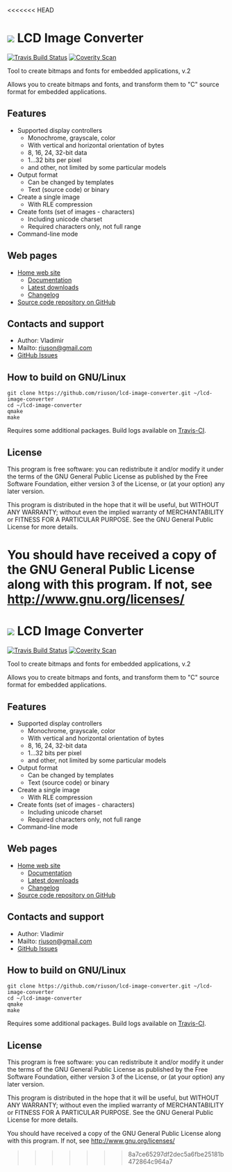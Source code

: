 <<<<<<< HEAD
# <img src="resources/icons/lcd-image-converter-64.png"/> LCD Image Converter
[![Travis Build Status](https://img.shields.io/travis/riuson/lcd-image-converter.svg?label=linux)](https://travis-ci.org/riuson/lcd-image-converter)
[![Coverity Scan](https://img.shields.io/coverity/scan/3997.svg?maxAge=2592000)](https://scan.coverity.com/projects/riuson-lcd-image-converter)

Tool to create bitmaps and fonts for embedded applications, v.2

Allows you to create bitmaps and fonts, and transform them to "C" source format for embedded applications.

## Features
- Supported display controllers
  - Monochrome, grayscale, color
  - With vertical and horizontal orientation of bytes
  - 8, 16, 24, 32-bit data
  - 1...32 bits per pixel
  - and other, not limited by some particular models
- Output format
  - Can be changed by templates
  - Text (source code) or binary
- Create a single image
  - With RLE compression
- Create fonts (set of images - characters)
  - Including unicode charset
  - Required characters only, not full range
- Command-line mode

## Web pages
- [Home web site](http://www.riuson.com/lcd-image-converter)
  - [Documentation](http://www.riuson.com/lcd-image-converter)
  - [Latest downloads](http://www.riuson.com/lcd-image-converter/download)
  - [Changelog](http://www.riuson.com/lcd-image-converter/changelog)
- [Source code repository on GitHub](https://github.com/riuson/lcd-image-converter)

## Contacts and support
 - Author: Vladimir
 - Mailto: riuson@gmail.com
 - [GitHub Issues](https://github.com/riuson/lcd-image-converter/issues)

## How to build on GNU/Linux
~~~
git clone https://github.com/riuson/lcd-image-converter.git ~/lcd-image-converter
cd ~/lcd-image-converter
qmake
make
~~~
Requires some additional packages.
Build logs available on [Travis-CI](https://travis-ci.org/riuson/lcd-image-converter).



## License

This program is free software: you can redistribute it and/or modify
it under the terms of the GNU General Public License as published by
the Free Software Foundation, either version 3 of the License, or
(at your option) any later version.

This program is distributed in the hope that it will be useful,
but WITHOUT ANY WARRANTY; without even the implied warranty of
MERCHANTABILITY or FITNESS FOR A PARTICULAR PURPOSE.  See the
GNU General Public License for more details.

You should have received a copy of the GNU General Public License
along with this program.  If not, see http://www.gnu.org/licenses/
=======
# <img src="resources/icons/lcd-image-converter-64.png"/> LCD Image Converter
[![Travis Build Status](https://img.shields.io/travis/riuson/lcd-image-converter.svg?label=linux)](https://travis-ci.org/riuson/lcd-image-converter)
[![Coverity Scan](https://img.shields.io/coverity/scan/3997.svg?maxAge=2592000)](https://scan.coverity.com/projects/riuson-lcd-image-converter)

Tool to create bitmaps and fonts for embedded applications, v.2

Allows you to create bitmaps and fonts, and transform them to "C" source format for embedded applications.

## Features
- Supported display controllers
  - Monochrome, grayscale, color
  - With vertical and horizontal orientation of bytes
  - 8, 16, 24, 32-bit data
  - 1...32 bits per pixel
  - and other, not limited by some particular models
- Output format
  - Can be changed by templates
  - Text (source code) or binary
- Create a single image
  - With RLE compression
- Create fonts (set of images - characters)
  - Including unicode charset
  - Required characters only, not full range
- Command-line mode

## Web pages
- [Home web site](http://www.riuson.com/lcd-image-converter)
  - [Documentation](http://www.riuson.com/lcd-image-converter)
  - [Latest downloads](http://www.riuson.com/lcd-image-converter/download)
  - [Changelog](http://www.riuson.com/lcd-image-converter/changelog)
- [Source code repository on GitHub](https://github.com/riuson/lcd-image-converter)

## Contacts and support
 - Author: Vladimir
 - Mailto: riuson@gmail.com
 - [GitHub Issues](https://github.com/riuson/lcd-image-converter/issues)

## How to build on GNU/Linux
~~~
git clone https://github.com/riuson/lcd-image-converter.git ~/lcd-image-converter
cd ~/lcd-image-converter
qmake
make
~~~
Requires some additional packages.
Build logs available on [Travis-CI](https://travis-ci.org/riuson/lcd-image-converter).



## License

This program is free software: you can redistribute it and/or modify
it under the terms of the GNU General Public License as published by
the Free Software Foundation, either version 3 of the License, or
(at your option) any later version.

This program is distributed in the hope that it will be useful,
but WITHOUT ANY WARRANTY; without even the implied warranty of
MERCHANTABILITY or FITNESS FOR A PARTICULAR PURPOSE.  See the
GNU General Public License for more details.

You should have received a copy of the GNU General Public License
along with this program.  If not, see http://www.gnu.org/licenses/
>>>>>>> 8a7ce65297df2dec5a6fbe25181b472864c964a7
